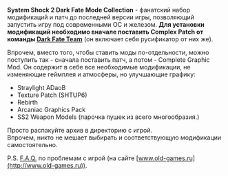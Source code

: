 **System Shock 2 Dark Fate Mode Collection** \- фанатский набор модификаций и патч до последней версии игры, позволяющий запустить игру под современными ОС и железом. **Для установки модификаций необходимо вначале поставить Complex Patch от команды [Dark Fate Team](ftp://95.31.27.16/SystemShock2/System%20Shock%202%20Mod%20Collection%20by%20Dark%20Fate%20Team/01%20SS2%20Complex%20Patch%20by%20Dark%20Fate%20Team.7z)** (он включает себя русификатор от них же).
  
Впрочем, вместо того, чтобы ставить моды по-отдельности, можно поступить так - сначала поставить патч, а потом - Complete Graphic Mod. Он содержит в себе все необходимые модификации, не изменяющие геймплея и атмосферы, но улучшающие графику:

 *  Straylight ADaoB
 *  Texture Patch (SHTUP6)
 *  Rebirth
 *  Arcaniac Graphics Pack
 *  SS2 Weapon Models (парочка пушек из всего многообразия.)

Просто распакуйте архив в директорию с игрой.  
Впрочем, никто не мешает выбирать и соответствующую модификации самостоятельно.  
  
P.S. [F.A.Q.](http://www.old-games.ru/forum/showthread.php?t=9120) по проблемам с игрой (на сайте [www.old-games.ru](http://www.old-games.ru)).
